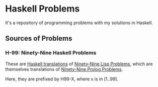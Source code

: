 # Haskell Problems

It's a repository of programming problems with my solutions in Haskell.

## Sources of Problems

### H-99: Ninety-Nine Haskell Problems

These are [Haskell translations](http://www.haskell.org/haskellwiki/99_questions) of [Ninety-Nine Lisp Problems](http://www.ic.unicamp.br/~meidanis/courses/mc336/2006s2/funcional/L-99_Ninety-Nine_Lisp_Problems.html), which are themselves translations of [Ninety-Nine Prolog Problems](https://prof.ti.bfh.ch/hew1/informatik3/prolog/p-99/).

Here, they are prefixed by H99-X, where x is in [1..99].